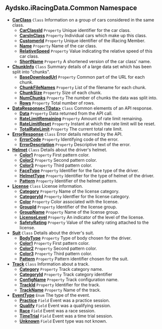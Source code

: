 ## Aydsko.iRacingData.Common Namespace
- **[CarClass](Aydsko.iRacingData.Common.md#Aydsko.iRacingData.Common.CarClass 'Aydsko.iRacingData.Common.CarClass')** `Class` Information on a group of cars considered in the same class.
  - **[CarClassId](Aydsko.iRacingData.Common.md#Aydsko.iRacingData.Common.CarClass.CarClassId 'Aydsko.iRacingData.Common.CarClass.CarClassId')** `Property` Unique identifier for the car class.
  - **[CarsInClass](Aydsko.iRacingData.Common.md#Aydsko.iRacingData.Common.CarClass.CarsInClass 'Aydsko.iRacingData.Common.CarClass.CarsInClass')** `Property` Individual cars which make up this class.
  - **[CustomerId](Aydsko.iRacingData.Common.md#Aydsko.iRacingData.Common.CarClass.CustomerId 'Aydsko.iRacingData.Common.CarClass.CustomerId')** `Property` Unique identifier of the iRacing Member.
  - **[Name](Aydsko.iRacingData.Common.md#Aydsko.iRacingData.Common.CarClass.Name 'Aydsko.iRacingData.Common.CarClass.Name')** `Property` Name of the car class.
  - **[RelativeSpeed](Aydsko.iRacingData.Common.md#Aydsko.iRacingData.Common.CarClass.RelativeSpeed 'Aydsko.iRacingData.Common.CarClass.RelativeSpeed')** `Property` Value indicating the relative speed of this car class.
  - **[ShortName](Aydsko.iRacingData.Common.md#Aydsko.iRacingData.Common.CarClass.ShortName 'Aydsko.iRacingData.Common.CarClass.ShortName')** `Property` A shortened version of the car class' name.
- **[ChunkInfo](Aydsko.iRacingData.Common.md#Aydsko.iRacingData.Common.ChunkInfo 'Aydsko.iRacingData.Common.ChunkInfo')** `Class` Summary details of a large data set which has been split into "chunks".
  - **[BaseDownloadUrl](Aydsko.iRacingData.Common.md#Aydsko.iRacingData.Common.ChunkInfo.BaseDownloadUrl 'Aydsko.iRacingData.Common.ChunkInfo.BaseDownloadUrl')** `Property` Common part of the URL for each chunk.
  - **[ChunkFileNames](Aydsko.iRacingData.Common.md#Aydsko.iRacingData.Common.ChunkInfo.ChunkFileNames 'Aydsko.iRacingData.Common.ChunkInfo.ChunkFileNames')** `Property` List of the filename for each chunk.
  - **[ChunkSize](Aydsko.iRacingData.Common.md#Aydsko.iRacingData.Common.ChunkInfo.ChunkSize 'Aydsko.iRacingData.Common.ChunkInfo.ChunkSize')** `Property` Size of each chunk.
  - **[NumChunks](Aydsko.iRacingData.Common.md#Aydsko.iRacingData.Common.ChunkInfo.NumChunks 'Aydsko.iRacingData.Common.ChunkInfo.NumChunks')** `Property` The number of chunks the data was split into.
  - **[Rows](Aydsko.iRacingData.Common.md#Aydsko.iRacingData.Common.ChunkInfo.Rows 'Aydsko.iRacingData.Common.ChunkInfo.Rows')** `Property` Total number of rows.
- **[DataResponse&lt;TData&gt;](Aydsko.iRacingData.Common.md#Aydsko.iRacingData.Common.DataResponse_TData_ 'Aydsko.iRacingData.Common.DataResponse<TData>')** `Class` Common elements of an API response.
  - **[Data](Aydsko.iRacingData.Common.md#Aydsko.iRacingData.Common.DataResponse_TData_.Data 'Aydsko.iRacingData.Common.DataResponse<TData>.Data')** `Property` Data returned from the API call.
  - **[RateLimitRemaining](Aydsko.iRacingData.Common.md#Aydsko.iRacingData.Common.DataResponse_TData_.RateLimitRemaining 'Aydsko.iRacingData.Common.DataResponse<TData>.RateLimitRemaining')** `Property` Amount of rate limit remaining.
  - **[RateLimitReset](Aydsko.iRacingData.Common.md#Aydsko.iRacingData.Common.DataResponse_TData_.RateLimitReset 'Aydsko.iRacingData.Common.DataResponse<TData>.RateLimitReset')** `Property` Instant at which the rate limit will be reset.
  - **[TotalRateLimit](Aydsko.iRacingData.Common.md#Aydsko.iRacingData.Common.DataResponse_TData_.TotalRateLimit 'Aydsko.iRacingData.Common.DataResponse<TData>.TotalRateLimit')** `Property` The current total rate limit.
- **[ErrorResponse](Aydsko.iRacingData.Common.md#Aydsko.iRacingData.Common.ErrorResponse 'Aydsko.iRacingData.Common.ErrorResponse')** `Class` Error details returned by the API.
  - **[ErrorCode](Aydsko.iRacingData.Common.md#Aydsko.iRacingData.Common.ErrorResponse.ErrorCode 'Aydsko.iRacingData.Common.ErrorResponse.ErrorCode')** `Property` Identifying code of the error.
  - **[ErrorDescription](Aydsko.iRacingData.Common.md#Aydsko.iRacingData.Common.ErrorResponse.ErrorDescription 'Aydsko.iRacingData.Common.ErrorResponse.ErrorDescription')** `Property` Descriptive text of the error.
- **[Helmet](Aydsko.iRacingData.Common.md#Aydsko.iRacingData.Common.Helmet 'Aydsko.iRacingData.Common.Helmet')** `Class` Details about the driver's helmet.
  - **[Color1](Aydsko.iRacingData.Common.md#Aydsko.iRacingData.Common.Helmet.Color1 'Aydsko.iRacingData.Common.Helmet.Color1')** `Property` First pattern color.
  - **[Color2](Aydsko.iRacingData.Common.md#Aydsko.iRacingData.Common.Helmet.Color2 'Aydsko.iRacingData.Common.Helmet.Color2')** `Property` Second pattern color.
  - **[Color3](Aydsko.iRacingData.Common.md#Aydsko.iRacingData.Common.Helmet.Color3 'Aydsko.iRacingData.Common.Helmet.Color3')** `Property` Third pattern color.
  - **[FaceType](Aydsko.iRacingData.Common.md#Aydsko.iRacingData.Common.Helmet.FaceType 'Aydsko.iRacingData.Common.Helmet.FaceType')** `Property` Identifier for the face type of the driver.
  - **[HelmetType](Aydsko.iRacingData.Common.md#Aydsko.iRacingData.Common.Helmet.HelmetType 'Aydsko.iRacingData.Common.Helmet.HelmetType')** `Property` Identifier for the type of helmet of the driver.
  - **[Pattern](Aydsko.iRacingData.Common.md#Aydsko.iRacingData.Common.Helmet.Pattern 'Aydsko.iRacingData.Common.Helmet.Pattern')** `Property` Identifier of the helmet pattern.
- **[License](Aydsko.iRacingData.Common.md#Aydsko.iRacingData.Common.License 'Aydsko.iRacingData.Common.License')** `Class` License information.
  - **[Category](Aydsko.iRacingData.Common.md#Aydsko.iRacingData.Common.License.Category 'Aydsko.iRacingData.Common.License.Category')** `Property` Name of the license category.
  - **[CategoryId](Aydsko.iRacingData.Common.md#Aydsko.iRacingData.Common.License.CategoryId 'Aydsko.iRacingData.Common.License.CategoryId')** `Property` Identfier for the license category.
  - **[Color](Aydsko.iRacingData.Common.md#Aydsko.iRacingData.Common.License.Color 'Aydsko.iRacingData.Common.License.Color')** `Property` Color associated with the license.
  - **[GroupId](Aydsko.iRacingData.Common.md#Aydsko.iRacingData.Common.License.GroupId 'Aydsko.iRacingData.Common.License.GroupId')** `Property` Identifier of the license group.
  - **[GroupName](Aydsko.iRacingData.Common.md#Aydsko.iRacingData.Common.License.GroupName 'Aydsko.iRacingData.Common.License.GroupName')** `Property` Name of the license group.
  - **[LicenseLevel](Aydsko.iRacingData.Common.md#Aydsko.iRacingData.Common.License.LicenseLevel 'Aydsko.iRacingData.Common.License.LicenseLevel')** `Property` An indicator of the level of the license.
  - **[SafetyRating](Aydsko.iRacingData.Common.md#Aydsko.iRacingData.Common.License.SafetyRating 'Aydsko.iRacingData.Common.License.SafetyRating')** `Property` Value of the safety rating attached to the license.
- **[Suit](Aydsko.iRacingData.Common.md#Aydsko.iRacingData.Common.Suit 'Aydsko.iRacingData.Common.Suit')** `Class` Details about the driver's suit.
  - **[BodyType](Aydsko.iRacingData.Common.md#Aydsko.iRacingData.Common.Suit.BodyType 'Aydsko.iRacingData.Common.Suit.BodyType')** `Property` Type of body chosen for the driver.
  - **[Color1](Aydsko.iRacingData.Common.md#Aydsko.iRacingData.Common.Suit.Color1 'Aydsko.iRacingData.Common.Suit.Color1')** `Property` First pattern color.
  - **[Color2](Aydsko.iRacingData.Common.md#Aydsko.iRacingData.Common.Suit.Color2 'Aydsko.iRacingData.Common.Suit.Color2')** `Property` Second pattern color.
  - **[Color3](Aydsko.iRacingData.Common.md#Aydsko.iRacingData.Common.Suit.Color3 'Aydsko.iRacingData.Common.Suit.Color3')** `Property` Third pattern color.
  - **[Pattern](Aydsko.iRacingData.Common.md#Aydsko.iRacingData.Common.Suit.Pattern 'Aydsko.iRacingData.Common.Suit.Pattern')** `Property` Pattern identifier chosen for the suit.
- **[Track](Aydsko.iRacingData.Common.md#Aydsko.iRacingData.Common.Track 'Aydsko.iRacingData.Common.Track')** `Class` Information about a track.
  - **[Category](Aydsko.iRacingData.Common.md#Aydsko.iRacingData.Common.Track.Category 'Aydsko.iRacingData.Common.Track.Category')** `Property` Track category name.
  - **[CategoryId](Aydsko.iRacingData.Common.md#Aydsko.iRacingData.Common.Track.CategoryId 'Aydsko.iRacingData.Common.Track.CategoryId')** `Property` Track category identifier
  - **[ConfigName](Aydsko.iRacingData.Common.md#Aydsko.iRacingData.Common.Track.ConfigName 'Aydsko.iRacingData.Common.Track.ConfigName')** `Property` Track configuration name.
  - **[TrackId](Aydsko.iRacingData.Common.md#Aydsko.iRacingData.Common.Track.TrackId 'Aydsko.iRacingData.Common.Track.TrackId')** `Property` Identifier for the track.
  - **[TrackName](Aydsko.iRacingData.Common.md#Aydsko.iRacingData.Common.Track.TrackName 'Aydsko.iRacingData.Common.Track.TrackName')** `Property` Name of the track.
- **[EventType](Aydsko.iRacingData.Common.md#Aydsko.iRacingData.Common.EventType 'Aydsko.iRacingData.Common.EventType')** `Enum` The type of the event.
  - **[Practice](Aydsko.iRacingData.Common.md#Aydsko.iRacingData.Common.EventType.Practice 'Aydsko.iRacingData.Common.EventType.Practice')** `Field` Event was a practice session.
  - **[Qualify](Aydsko.iRacingData.Common.md#Aydsko.iRacingData.Common.EventType.Qualify 'Aydsko.iRacingData.Common.EventType.Qualify')** `Field` Event was a qualifying session.
  - **[Race](Aydsko.iRacingData.Common.md#Aydsko.iRacingData.Common.EventType.Race 'Aydsko.iRacingData.Common.EventType.Race')** `Field` Event was a race session.
  - **[TimeTrial](Aydsko.iRacingData.Common.md#Aydsko.iRacingData.Common.EventType.TimeTrial 'Aydsko.iRacingData.Common.EventType.TimeTrial')** `Field` Event was a time trial session.
  - **[Unknown](Aydsko.iRacingData.Common.md#Aydsko.iRacingData.Common.EventType.Unknown 'Aydsko.iRacingData.Common.EventType.Unknown')** `Field` Event type was not known.